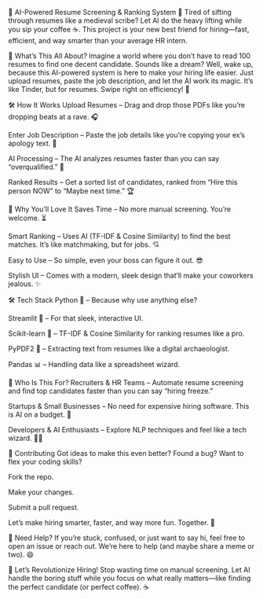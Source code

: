 🤖 AI-Powered Resume Screening & Ranking System 🚀
Tired of sifting through resumes like a medieval scribe? Let AI do the heavy lifting while you sip your coffee ☕. This project is your new best friend for hiring—fast, efficient, and way smarter than your average HR intern.

🎯 What’s This All About?
Imagine a world where you don’t have to read 100 resumes to find one decent candidate. Sounds like a dream? Well, wake up, because this AI-powered system is here to make your hiring life easier. Just upload resumes, paste the job description, and let the AI work its magic. It’s like Tinder, but for resumes. Swipe right on efficiency! 💼

🛠 How It Works
Upload Resumes – Drag and drop those PDFs like you’re dropping beats at a rave. 🎧

Enter Job Description – Paste the job details like you’re copying your ex’s apology text. 📝

AI Processing – The AI analyzes resumes faster than you can say “overqualified.” 🤖

Ranked Results – Get a sorted list of candidates, ranked from “Hire this person NOW” to “Maybe next time.” 🏆

🌟 Why You’ll Love It
Saves Time – No more manual screening. You’re welcome. ⏳

Smart Ranking – Uses AI (TF-IDF & Cosine Similarity) to find the best matches. It’s like matchmaking, but for jobs. 💘

Easy to Use – So simple, even your boss can figure it out. 😎

Stylish UI – Comes with a modern, sleek design that’ll make your coworkers jealous. ✨

🛠 Tech Stack
Python 🐍 – Because why use anything else?

Streamlit 🎨 – For that sleek, interactive UI.

Scikit-learn 🤖 – TF-IDF & Cosine Similarity for ranking resumes like a pro.

PyPDF2 📄 – Extracting text from resumes like a digital archaeologist.

Pandas 📊 – Handling data like a spreadsheet wizard.

🎯 Who Is This For?
Recruiters & HR Teams – Automate resume screening and find top candidates faster than you can say “hiring freeze.”

Startups & Small Businesses – No need for expensive hiring software. This is AI on a budget. 💸

Developers & AI Enthusiasts – Explore NLP techniques and feel like a tech wizard. 🧙‍♂️

🤝 Contributing
Got ideas to make this even better? Found a bug? Want to flex your coding skills?

Fork the repo.

Make your changes.

Submit a pull request.

Let’s make hiring smarter, faster, and way more fun. Together. 💪

📩 Need Help?
If you’re stuck, confused, or just want to say hi, feel free to open an issue or reach out. We’re here to help (and maybe share a meme or two). 😄

🚀 Let’s Revolutionize Hiring!
Stop wasting time on manual screening. Let AI handle the boring stuff while you focus on what really matters—like finding the perfect candidate (or perfect coffee). ☕
